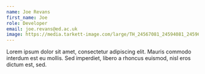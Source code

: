 ```yaml
---
name: Joe Revans
first_name: Joe
role: Developer
email: joe.revans@ed.ac.uk
image: https://media.tarkett-image.com/large/TH_24567081_24594081_24596081_24601081_24563081_24565081_24588081_001.jpg
---
```

Lorem ipsum dolor sit amet, consectetur adipiscing elit. Mauris commodo interdum est eu mollis. Sed imperdiet, libero a rhoncus euismod, nisl eros dictum est, sed.

